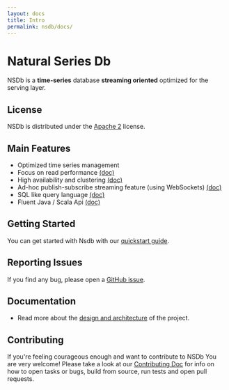```yaml
---
layout: docs
title: Intro
permalink: nsdb/docs/
---
```


# Natural Series Db #

NSDb is a **time-series** database **streaming oriented**
optimized for the serving layer.

## License
NSDb is distributed under the [Apache 2](http://www.apache.org/licenses/LICENSE-2.0) license.

## Main Features

* Optimized time series management
* Focus on read performance [(doc)](docs/Architecture.md)
* High availability and clustering [(doc)](docs/Architecture.md)
* Ad-hoc publish-subscribe streaming feature (using WebSockets) [(doc)](docs/Websocket.md)
* SQL like query language [(doc)](docs/SQL_doc.md)
* Fluent Java / Scala Api [(doc)](docs/JVM_API_doc.md)

## Getting Started

You can get started with Nsdb with our [quickstart guide](docs/QuickStart.md).

## Reporting Issues

If you find any bug, please open a [GitHub issue](https://github.com/radicalbit/nsdb/issues).

## Documentation

* Read more about the [design and architecture](docs/Architecture.md) of the project.

## Contributing

If you're feeling courageous enough and want to contribute to NSDb You are very welcome!
Please take a look at our [Contributing Doc](docs/Contributing.md) for info on how to open tasks or bugs, build from source, run tests and open pull requests.
